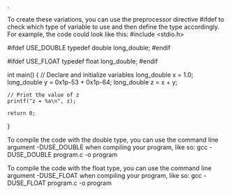 .

To create these variations, you can use the preprocessor directive #ifdef to check which type of variable to use and then define the type accordingly. For example, the code could look like this:
#include <stdio.h>

#ifdef USE_DOUBLE
    typedef double long_double;
#endif

#ifdef USE_FLOAT
    typedef float long_double;
#endif

int main() {
    // Declare and initialize variables
    long_double x = 1.0;
    long_double y = 0x1p-53 + 0x1p-64;
    long_double z = x + y;

    // Print the value of z
    printf("z = %a\n", z);

    return 0;
}

To compile the code with the double type, you can use the command line argument -DUSE_DOUBLE when compiling your program, like so:
gcc -DUSE_DOUBLE program.c -o program

To compile the code with the float type, you can use the command line argument -DUSE_FLOAT when compiling your program, like so:
gcc -DUSE_FLOAT program.c -o program
